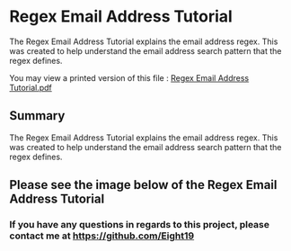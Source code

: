 # Regex Email Address Tutorial
The Regex Email Address Tutorial explains the email address regex. This was created to help understand the email address search pattern that the regex defines.

You may view a printed version of this file : [Regex Email Address Tutorial.pdf](https://github.com/Eight19/Regex-Email-Address-Tutorial/files/10763493/Regex.Email.Address.Tutorial.pdf)

## Summary
The Regex Email Address Tutorial explains the email address regex. This was created to help understand the email address search pattern that the regex defines.

## Please see the image below of the Regex Email Address Tutorial





### If you have any questions in regards to this project, please contact me at https://github.com/Eight19
